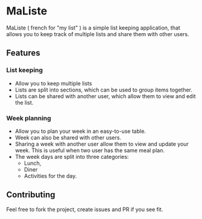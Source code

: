 # MaListe

MaListe ( french for "my list" ) is a simple list keeping application, that allows you to keep track of multiple lists
and share them with other users.

## Features

### List keeping

- Allow you to keep multiple lists
- Lists are split into sections, which can be used to group items together.
- Lists can be shared with another user, which allow them to view and edit the list.

### Week planning

- Allow you to plan your week in an easy-to-use table.
- Week can also be shared with other users.
- Sharing a week with another user allow them to view and update your week. This is useful when two user has the same
  meal plan.
- The week days are split into three categories:
  - Lunch,
  - Diner
  - Activities for the day.

## Contributing

Feel free to fork the project, create issues and PR if you see fit.
